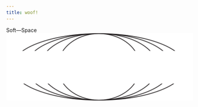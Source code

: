 ```yaml
---
title: woof!
---
```

<div class="menu">
  <div class="logotype">
    <div>Soft—Space</div>
  </div>
  <div class="logo">
    <img src="./logo.svg">
  </div>
</div>
